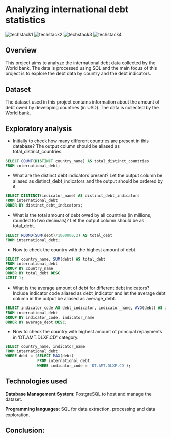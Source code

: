 # Analyzing international debt statistics

![techstack1](https://camo.githubusercontent.com/9edf0a1d750cedbb64e89a53a8ec40a14a46abd81765059ef1285114cda0a282/68747470733a2f2f696d672e736869656c64732e696f2f62616467652f506f737467726553514c2d3431363945312e7376673f7374796c653d666f722d7468652d6261646765266c6f676f3d506f737467726553514c266c6f676f436f6c6f723d7768697465)  ![techstack2](https://camo.githubusercontent.com/410d86e43f847d3f6e3027fa6f0c2fb7641d893fa601d863a943eac968c41890/68747470733a2f2f696d672e736869656c64732e696f2f62616467652f6769746875622d2532333132313031312e7376673f7374796c653d666f722d7468652d6261646765266c6f676f3d676974687562266c6f676f436f6c6f723d7768697465) 
![techstack3](https://camo.githubusercontent.com/998382ebc9a32162128b00b597ea488192df024fd015e5edec001fe29fcb93a6/68747470733a2f2f696d672e736869656c64732e696f2f62616467652f56697375616c25323053747564696f253230436f64652d3030373864372e7376673f7374796c653d666f722d7468652d6261646765266c6f676f3d76697375616c2d73747564696f2d636f6465266c6f676f436f6c6f723d7768697465) 
![techstack4](https://camo.githubusercontent.com/b0dd0c2b3bbe007ae4eef1f59c17c24ce53a334ad46bfdb80b5c841eaeccdde3/68747470733a2f2f696d672e736869656c64732e696f2f62616467652f6d61726b646f776e2d2532333030303030302e7376673f7374796c653d666f722d7468652d6261646765266c6f676f3d6d61726b646f776e266c6f676f436f6c6f723d7768697465)


## Overview

This project aims to analyze the international debt data collected by the World bank. The data is processed using SQL and the main focus of this project is to explore the debt data by country and the debt indicators. 

## Dataset

The dataset used in this project contains information about the amount of debt owed by developing countries (in USD). The data is collected by the World bank.

## Exploratory analysis

- Initially to check how many different countries are present in this database? The output column should be aliased as total_distinct_countries.

```sql
SELECT COUNT(DISTINCT country_name) AS total_distinct_countries
FROM international_debt;
```

- What are the distinct debt indicators present? Let the output column be aliased as distinct_debt_indicators and the output should be ordered by it.

```sql
SELECT DISTINCT(indicator_name) AS distinct_debt_indicators
FROM international_debt
ORDER BY distinct_debt_indicators;
```

- What is the total amount of debt owed by all countries (in millions, rounded to two decimals)? Let the output column should be as total_debt.

```sql
SELECT ROUND(SUM(debt)/1000000,2) AS total_debt
FROM international_debt;
```

- Now to check the country with the highest amount of debt.

```sql
SELECT country_name, SUM(debt) AS total_debt
FROM international_debt
GROUP BY country_name
ORDER BY total_debt DESC
LIMIT 1;
```

- What is the average amount of debt for different debt indicators? Include indicator code aliased as debt_indicator and let the average debt column in the output be aliased as average_debt.

```sql
SELECT indicator_code AS debt_indicator, indicator_name, AVG(debt) AS average_debt
FROM international_debt
GROUP BY indicator_code, indicator_name
ORDER BY average_debt DESC;
```

- Now to check the country with highest amount of principal repayments in 'DT.AMT.DLXF.CD' category.

```sql
SELECT country_name, indicator_name
FROM international_debt 
WHERE debt = (SELECT MAX(debt)
              FROM international_debt 
              WHERE indicator_code = 'DT.AMT.DLXF.CD');
```

## Technologies used

**Database Management System**: PostgreSQL to host and manage the dataset.

**Programming languages**: SQL for data extraction, processing and data exploration.

## Conclusion: 



